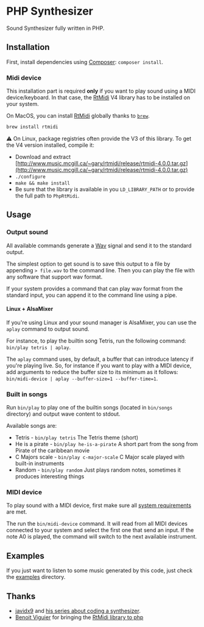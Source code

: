 # PHP Synthesizer

Sound Synthesizer fully written in PHP.

## Installation

First, install dependencies using [Composer](https://getcomposer.org/): `composer install`.

### Midi device

This installation part is required **only** if you want to play sound using a MIDI device/keyboard. In that case, the [RtMidi](https://github.com/thestk/rtmidi) V4 library has to be installed on your system. 

On MacOS, you can install [RtMidi](https://github.com/thestk/rtmidi) globally thanks to [`brew`](https://brew.sh/).
```bash
brew install rtmidi
``` 

:warning: On Linux, package registries often provide the V3 of this library. To get the V4 version installed, compile it:
* Download and extract [http://www.music.mcgill.ca/~gary/rtmidi/release/rtmidi-4.0.0.tar.gz](http://www.music.mcgill.ca/~gary/rtmidi/release/rtmidi-4.0.0.tar.gz)
* `./configure`
* `make && make install`
* Be sure that the library is available in you `LD_LIBRARY_PATH` or to provide the full path to `PhpRtMidi`. 

## Usage

### Output sound

All available commands generate a [Wav](https://fr.wikipedia.org/wiki/Waveform_Audio_File_Format) signal and send it to the standard output. 

The simplest option to get sound is to save this output to a file by appending `> file.wav` to the command line. Then you can play the file with any software that support wav format.

If your system provides a command that can play wav format from the standard input, you can append it to the command line using a pipe.

#### Linux  + AlsaMixer

If you're using Linux and your sound manager is AlsaMixer, you can use the `aplay` command to output sound.

For instance, to play the builtin song Tetris, run the following command: `bin/play tetris | aplay`.

The `aplay` command uses, by default, a buffer that can introduce latency if you're playing live. So, for instance if you want to play with a MIDI device, add arguments to reduce the buffer size to its minimum as it follows: `bin/midi-device | aplay --buffer-size=1 --buffer-time=1`.

### Built in songs

Run `bin/play` to play one of the builtin songs (located in `bin/songs` directory) and output wave content to stdout.

Available songs are:
 - Tetris - `bin/play tetris` The Tetris theme (short)
 - He is a pirate - `bin/play he-is-a-pirate` A short part from the song from Pirate of the caribbean movie
 - C Majors scale - `bin/play c-major-scale` C Major scale played with built-in instruments
 - Random - `bin/play random` Just plays random notes, sometimes it produces interesting things
 
### MIDI device

To play sound with a MIDI device, first make sure all [system requirements](#midi-device) are met.

The run the `bin/midi-device` command. It will read from all MIDI devices connected to your system and select the first one that send an input. If the note A0 is played, the command will switch to the next available instrument.

## Examples

If you just want to listen to some music generated by this code, just check the [examples](examples) directory.

## Thanks

 - [javidx9](https://www.youtube.com/channel/UC-yuWVUplUJZvieEligKBkA) and [his series about coding a synthesizer](https://www.youtube.com/watch?v=tgamhuQnOkM).
 - [Benoit Viguier](https://github.com/b-viguier) for bringing the [RtMidi library to php](https://github.com/b-viguier/PhpRtMidi) 
